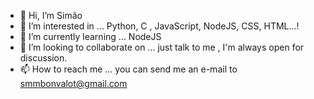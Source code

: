 - 👋 Hi, I’m Simão
- 👀 I’m interested in ... Python, C , JavaScript, NodeJS, CSS, HTML...!
- 🌱 I’m currently learning ... NodeJS
- 💞️ I’m looking to collaborate on ... just talk to me , I'm always open for discussion.
- 📫 How to reach me ... you can send me an e-mail to smmbonvalot@gmail.com

<!---
izzypt/izzypt is a ✨ special ✨ repository because its `README.md` (this file) appears on your GitHub profile.
You can click the Preview link to take a look at your changes.
--->
